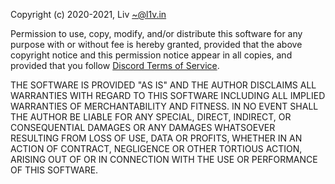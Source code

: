     
Copyright (c) 2020-2021, Liv <~@l1v.in>

Permission to use, copy, modify, and/or distribute this software for any
purpose with or without fee is hereby granted, provided that the above
copyright notice and this permission notice appear in all copies, and 
provided that you follow [Discord Terms of Service](https://discord.com/terms).

THE SOFTWARE IS PROVIDED "AS IS" AND THE AUTHOR DISCLAIMS ALL WARRANTIES
WITH REGARD TO THIS SOFTWARE INCLUDING ALL IMPLIED WARRANTIES OF
MERCHANTABILITY AND FITNESS. IN NO EVENT SHALL THE AUTHOR BE LIABLE FOR
ANY SPECIAL, DIRECT, INDIRECT, OR CONSEQUENTIAL DAMAGES OR ANY DAMAGES
WHATSOEVER RESULTING FROM LOSS OF USE, DATA OR PROFITS, WHETHER IN AN
ACTION OF CONTRACT, NEGLIGENCE OR OTHER TORTIOUS ACTION, ARISING OUT OF
OR IN CONNECTION WITH THE USE OR PERFORMANCE OF THIS SOFTWARE.
